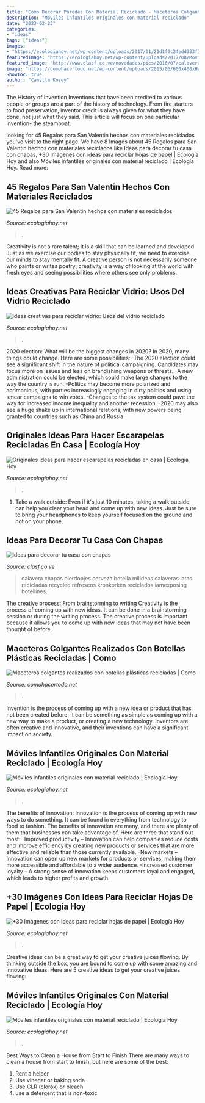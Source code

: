 ```yaml
---
title: "Como Decorar Paredes Con Material Reciclado - Maceteros Colgantes Realizados Con Botellas Plásticas Recicladas"
description: "Móviles infantiles originales con material reciclado"
date: "2023-02-23"
categories:
- "ideas"
tags: ["ideas"]
images:
- "https://ecologiahoy.net/wp-content/uploads/2017/01/21d1f0c24edd333f7975d483d10864da.jpg"
featuredImage: "https://ecologiahoy.net/wp-content/uploads/2017/08/Moviles-Techo-6.jpg"
featured_image: "http://www.clasf.co.ve/novedades/pics/2016/07/calavera.jpg"
image: "https://comohacertodo.net/wp-content/uploads/2015/06/600x400xHuerto-Urbano-Vertical-reciclado-5.jpg.pagespeed.ic_.fcmGnQa8dp.jpg"
ShowToc: true
author: "Camylle Kozey"
---
```



The History of Invention
Inventions that have been credited to various people or groups are a part of the history of technology. From fire starters to food preservation, inventor credit is always given for what they have done, not just what they said. This article will focus on one particular invention- the steamboat.

	

		
looking for 45 Regalos para San Valentin hechos con materiales reciclados you've visit to the right page. We have 8 Images about 45 Regalos para San Valentin hechos con materiales reciclados like Ideas para decorar tu casa con chapas, +30 Imágenes con ideas para reciclar hojas de papel | Ecología Hoy and also Móviles infantiles originales con material reciclado | Ecología Hoy. Read more:
		
    
## 45 Regalos Para San Valentin Hechos Con Materiales Reciclados

<img loading=lazy src="https://ecologiahoy.net/wp-content/uploads/2017/01/21d1f0c24edd333f7975d483d10864da.jpg" onerror="this.onerror=null;this.src='https://tse3.mm.bing.net/th?id=OIP.pHU_rVXD9KM7naIWT5IghAHaJ4&amp;pid=15.1';" alt="45 Regalos para San Valentin hechos con materiales reciclados">

_Source: ecologiahoy.net_

>. 

	

Creativity is not a rare talent; it is a skill that can be learned and developed. Just as we exercise our bodies to stay physically fit, we need to exercise our minds to stay mentally fit. A creative person is not necessarily someone who paints or writes poetry; creativity is a way of looking at the world with fresh eyes and seeing possibilities where others see only problems.

    
## Ideas Creativas Para Reciclar Vidrio: Usos Del Vidrio Reciclado

<img loading=lazy src="https://ecologiahoy.net/wp-content/uploads/2014/09/vidrio536669_10150666220952825_1264045455_n.jpg" onerror="this.onerror=null;this.src='https://tse1.mm.bing.net/th?id=OIP.bLGZv_gqHGAlVtuUTMfxCQHaE9&amp;pid=15.1';" alt="Ideas creativas para reciclar vidrio: Usos del vidrio reciclado">

_Source: ecologiahoy.net_

>. 

	

2020 election: What will be the biggest changes in 2020?
In 2020, many things could change. Here are some possibilities:
-The 2020 election could see a significant shift in the nature of political campaigning. Candidates may focus more on issues and less on brandishing weapons or threats. 
-A new administration could be elected, which could make large changes to the way the country is run. 
-Politics may become more polarized and acrimonious, with parties increasingly engaging in dirty politics and using smear campaigns to win votes. 
-Changes to the tax system could pave the way for increased income inequality and another recession. 
-2020 may also see a huge shake up in international relations, with new powers being granted to countries such as China and Russia.

    
## Originales Ideas Para Hacer Escarapelas Recicladas En Casa | Ecología Hoy

<img loading=lazy src="http://ecologiahoy.net/wp-content/uploads/2016/06/IMG_1466.jpg" onerror="this.onerror=null;this.src='https://tse4.mm.bing.net/th?id=OIP.kvGIMuGPAh9UuOkfSZy9xgHaJ3&amp;pid=15.1';" alt="Originales ideas para hacer escarapelas recicladas en casa | Ecología Hoy">

_Source: ecologiahoy.net_

>. 

	

1. Take a walk outside: Even if it's just 10 minutes, taking a walk outside can help you clear your head and come up with new ideas. Just be sure to bring your headphones to keep yourself focused on the ground and not on your phone.

    
## Ideas Para Decorar Tu Casa Con Chapas

<img loading=lazy src="http://www.clasf.co.ve/novedades/pics/2016/07/calavera.jpg" onerror="this.onerror=null;this.src='https://tse2.mm.bing.net/th?id=OIP.Bn-UR-Lnn7SeuAgTuaRkSwHaLE&amp;pid=15.1';" alt="Ideas para decorar tu casa con chapas">

_Source: clasf.co.ve_

>calavera chapas bierdopjes cerveza botella milideas calaveras latas recicladas recycled refrescos kronkorken reciclados iamexposing botellines. 

	

The creative process: From brainstorming to writing
Creativity is the process of coming up with new ideas. It can be done in a brainstorming session or during the writing process. The creative process is important because it allows you to come up with new ideas that may not have been thought of before.

    
## Maceteros Colgantes Realizados Con Botellas Plásticas Recicladas | Como

<img loading=lazy src="https://comohacertodo.net/wp-content/uploads/2015/06/600x400xHuerto-Urbano-Vertical-reciclado-5.jpg.pagespeed.ic_.fcmGnQa8dp.jpg" onerror="this.onerror=null;this.src='https://tse2.mm.bing.net/th?id=OIP.fcmGnQa8dpsWQXUWX7wchQEsDI&amp;pid=15.1';" alt="Maceteros colgantes realizados con botellas plásticas recicladas | Como">

_Source: comohacertodo.net_

>. 

	

Invention is the process of coming up with a new idea or product that has not been created before. It can be something as simple as coming up with a new way to make a product, or creating a new technology. Inventors are often creative and innovative, and their inventions can have a significant impact on society.

    
## Móviles Infantiles Originales Con Material Reciclado | Ecología Hoy

<img loading=lazy src="https://ecologiahoy.net/wp-content/uploads/2017/08/Moviles-Techo-6.jpg" onerror="this.onerror=null;this.src='https://tse4.mm.bing.net/th?id=OIP.xtSEAtYJ27K-YzpwuzqW5QHaNM&amp;pid=15.1';" alt="Móviles infantiles originales con material reciclado | Ecología Hoy">

_Source: ecologiahoy.net_

>. 

	

The benefits of innovation:
Innovation is the process of coming up with new ways to do something. It can be found in everything from technology to food to fashion. The benefits of innovation are many, and there are plenty of them that businesses can take advantage of. Here are three that stand out most: 
-Improved productivity – Innovation can help companies reduce costs and improve efficiency by creating new products or services that are more effective and reliable than those currently available.
-New markets – Innovation can open up new markets for products or services, making them more accessible and affordable to a wider audience.
-Increased customer loyalty – A strong sense of innovation keeps customers loyal and engaged, which leads to higher profits and growth.

    
## +30 Imágenes Con Ideas Para Reciclar Hojas De Papel | Ecología Hoy

<img loading=lazy src="https://ecologiahoy.net/wp-content/uploads/2016/06/Flores-hojas-papel-reciclado1.jpg" onerror="this.onerror=null;this.src='https://tse3.mm.bing.net/th?id=OIP.1_Qg0MTo78ehzGFdRa9znQHaJ4&amp;pid=15.1';" alt="+30 Imágenes con ideas para reciclar hojas de papel | Ecología Hoy">

_Source: ecologiahoy.net_

>. 

	

Creative ideas can be a great way to get your creative juices flowing. By thinking outside the box, you are bound to come up with some amazing and innovative ideas. Here are 5 creative ideas to get your creative juices flowing: 

    
## Móviles Infantiles Originales Con Material Reciclado | Ecología Hoy

<img loading=lazy src="https://ecologiahoy.net/wp-content/uploads/2017/08/IMG_20170403_204204.jpg" onerror="this.onerror=null;this.src='https://tse4.mm.bing.net/th?id=OIP.jVSmERddjBMoWF858RzxewHaNK&amp;pid=15.1';" alt="Móviles infantiles originales con material reciclado | Ecología Hoy">

_Source: ecologiahoy.net_

>. 

	

Best Ways to Clean a House from Start to Finish
There are many ways to clean a house from start to finish, but here are some of the best: 
1. Rent a helper 
2. Use vinegar or baking soda 
3. Use CLR (clorox) or bleach 
4. use a detergent that is non-toxic 

